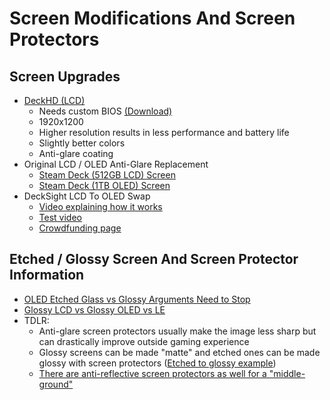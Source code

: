 # Screen Modifications And Screen Protectors

## Screen Upgrades
- [DeckHD (LCD)](https://www.deckhd.com/)
    - Needs custom BIOS [(Download)](https://www.deckhd.com/downloads/)
    - 1920x1200
    - Higher resolution results in less performance and battery life
    - Slightly better colors
    - Anti-glare coating
- Original LCD / OLED Anti-Glare Replacement
    - [Steam Deck (512GB LCD) Screen](https://www.ifixit.com/products/steam-deck-512gb-screen)
    - [Steam Deck (1TB OLED) Screen](https://www.ifixit.com/products/steam-deck-oled-1tb-screen)
- DeckSight LCD To OLED Swap
    - [Video explaining how it works](https://www.youtube.com/watch?v=a82oEvBirzg)
    - [Test video](https://www.youtube.com/watch?v=6k0xo2lMYZk)
    - [Crowdfunding page](https://www.crowdsupply.com/shade-technik/decksight)

## Etched / Glossy Screen And Screen Protector Information
- [OLED Etched Glass vs Glossy Arguments Need to Stop](https://www.reddit.com/r/SteamDeck/comments/17txh1n/oled_etched_glass_vs_glossy_arguments_need_to_stop/)
- [Glossy LCD vs Glossy OLED vs LE](https://www.reddit.com/r/SteamDeck/comments/181tc89/glossy_lcd_vs_glossy_oled_vs_le/)
- TDLR:
    - Anti-glare screen protectors usually make the image less sharp but can drastically improve outside gaming experience
    - Glossy screens can be made "matte" and etched ones can be made glossy with screen protectors ([Etched to glossy example](https://youtu.be/7FKJODmcdiM?si=cbwKTfyTI6YoDUc_&t=161))
    - [There are anti-reflective screen protectors as well for a "middle-ground"](https://www.reddit.com/r/SteamDeck/comments/1cvziew/psa_for_screen_reflection_freaks_like_me/)